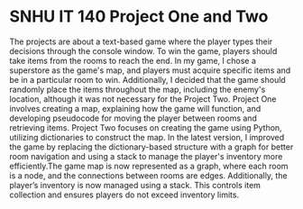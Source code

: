 # SNHU IT 140 Project One and Two
The projects are about a text-based game where the player types their decisions through the console window. To win the game, players should take items from the rooms to reach the end. In my game, I chose a superstore as the game's map, and players must acquire specific items and be in a particular room to win. Additionally, I decided that the game should randomly place the items throughout the map, including the enemy's location, although it was not necessary for the Project Two. Project One involves creating a map, explaining how the game will function, and developing pseudocode for moving the player between rooms and retrieving items. Project Two focuses on creating the game using Python, utilizing dictionaries to construct the map.
In the latest version, I improved the game by replacing the dictionary-based structure with a graph for better room navigation and using a stack to manage the player's inventory more efficiently.The game map is now represented as a graph, where each room is a node, and the connections between rooms are edges. Additionally, the player’s inventory is now managed using a stack. This controls item collection and ensures players do not exceed inventory limits.
